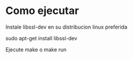 # Como ejecutar

Instale libssl-dev en su distribucion linux preferida

sudo apt-get install libssl-dev

Ejecute make o make run

